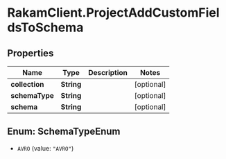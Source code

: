 # RakamClient.ProjectAddCustomFieldsToSchema

## Properties
Name | Type | Description | Notes
------------ | ------------- | ------------- | -------------
**collection** | **String** |  | [optional] 
**schemaType** | **String** |  | [optional] 
**schema** | **String** |  | [optional] 


<a name="SchemaTypeEnum"></a>
## Enum: SchemaTypeEnum


* `AVRO` (value: `"AVRO"`)




